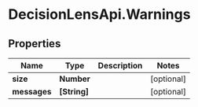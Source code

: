 # DecisionLensApi.Warnings

## Properties
Name | Type | Description | Notes
------------ | ------------- | ------------- | -------------
**size** | **Number** |  | [optional] 
**messages** | **[String]** |  | [optional] 


